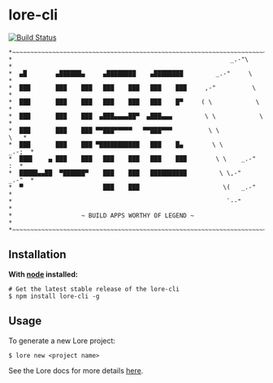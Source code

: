 # lore-cli

[![Build Status][circle-image]][circle-url]

```
*~~~~~~~~~~~~~~~~~~~~~~~~~~~~~~~~~~~~~~~~~~~~~~~~~~~~~~~~~~~~~~~~~~~~~~~~~*
*                                                            _.-"\        *
*  ▄█        ▄██████▄     ▄████████    ▄████████         _.-"     \       *
*  ███       ███    ███   ███    ███   ███    ███     ,-"          \      *
*  ███       ███    ███   ███    ███   ███    █▀     ( \            \     *
*  ███       ███    ███  ▄███▄▄▄▄██▀  ▄███▄▄▄         \ \            \    *
*  ███       ███    ███ ▀▀███▀▀▀▀▀   ▀▀███▀▀▀          \ \            \   *
*  ███       ███    ███ ▀███████████   ███    █▄        \ \         _.-;  *
*  ███▌    ▄ ███    ███   ███    ███   ███    ███        \ \    _.-"   :  *
*  █████▄▄██  ▀██████▀    ███    ███   ██████████         \ \,-"    _.-"  *
*  ▀                      ███    ███                       \(   _.-"      *
*                                                           `--"          *
*                   ~ BUILD APPS WORTHY OF LEGEND ~                       *
*~~~~~~~~~~~~~~~~~~~~~~~~~~~~~~~~~~~~~~~~~~~~~~~~~~~~~~~~~~~~~~~~~~~~~~~~~*
```

## Installation

**With [node](http://nodejs.org) installed:**

```
# Get the latest stable release of the lore-cli
$ npm install lore-cli -g
```

## Usage

To generate a new Lore project:

```
$ lore new <project name>
```

See the Lore docs for more details [here](https://github.com/storcery/lore/tree/readme_updates/docs).

[circle-url]: https://circleci.com/gh/storcery/lore-cli
[circle-image]: https://circleci.com/gh/storcery/lore-cli.svg?style=shield
